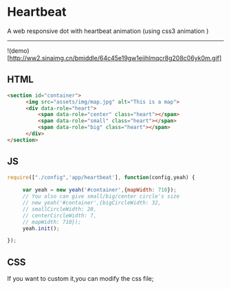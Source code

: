 Heartbeat
=========

A web responsive dot with heartbeat animation (using css3 animation )

----------------------------------
!(demo)[http://ww2.sinaimg.cn/bmiddle/64c45e19gw1eiihlmqcr8g208c06yk0m.gif]

## HTML
````html
<section id="container">
      <img src="assets/img/map.jpg" alt="This is a map">
      <div data-role="heart">
          <span data-role="center" class="heart"></span>
          <span data-role="small" class="heart"></span>
          <span data-role="big" class="heart"></span>
      </div>
</section>  
````

## JS
````javascript
require(["./config",'app/heartbeat'], function(config,yeah) {
	
	 var yeah = new yeah('#container',{mapWidth: 710});
	 // You also can give small/big/center circle's size
	 // new yeah('#container',{bigCircleWidth: 32,
	 //	smallCircleWidth: 20,
	 // centerCircleWidth: 7,
 	 //	mapWidth: 710});
	 yeah.init();

});
````
## CSS
If you want to custom it,you can modify the css file;
